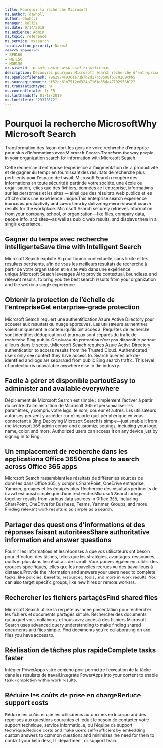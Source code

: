 ```yaml
---
title: Pourquoi la recherche Microsoft
ms.author: dawholl
author: dawholl
manager: kellis
ms.date: 9/14/2018
ms.audience: Admin
ms.topic: reference
ms.service: mssearch
localization_priority: Normal
search.appverid:
- BFB160
- MET150
- MOE150
ms.assetid: 38569f03-db18-49ab-96ef-213a1f410935
description: Découvrez pourquoi Microsoft Search recherche d’entreprise intelligent pour l’espace de travail moderne.
ms.openlocfilehash: 79a2974d036ea71b7b2d17bc8598f6070209c8b5
ms.sourcegitcommit: bf52cc63b75f2e0324a716fe65da47702956b722
ms.translationtype: MT
ms.contentlocale: fr-FR
ms.lasthandoff: 01/18/2019
ms.locfileid: "29378672"
---
```

# <a name="why-microsoft-search"></a><span data-ttu-id="a59cf-103">Pourquoi la recherche Microsoft</span><span class="sxs-lookup"><span data-stu-id="a59cf-103">Why Microsoft Search</span></span>

<span data-ttu-id="a59cf-104">Transformation des façon dont les gens de votre recherche d’entreprise pour plus d’informations avec Microsoft Search.</span><span class="sxs-lookup"><span data-stu-id="a59cf-104">Transform the way people in your organization search for information with Microsoft Search.</span></span> 
  
<span data-ttu-id="a59cf-p101">Cette recherche d’entreprise l’expérience à l’augmentation de la productivité et de gagner du temps en fournissant des résultats de recherche plus pertinents pour l’espace de travail. Microsoft Search récupère des informations en toute sécurité à partir de votre société, une école ou organisation, telles que des fichiers, données de l’entreprise, informations sur les personnes et les sites — ainsi que des résultats web publics et les affiche dans une expérience unique.</span><span class="sxs-lookup"><span data-stu-id="a59cf-p101">This enterprise search experience increases productivity and saves time by delivering more relevant search results for the workplace. Microsoft Search securely retrieves information from your company, school, or organization—like files, company data, people info, and sites—as well as public web results, and displays them in a single experience.</span></span>
  
## <a name="save-time-with-intelligent-search"></a><span data-ttu-id="a59cf-107">Gagner du temps avec recherche intelligente</span><span class="sxs-lookup"><span data-stu-id="a59cf-107">Save time with Intelligent Search</span></span>

<span data-ttu-id="a59cf-108">Microsoft Search exploite AI pour fournir contextuelle, sans limite et les résultats pertinents, afin de vous les meilleurs résultats de recherche à partir de votre organisation et le site web dans une expérience unique.</span><span class="sxs-lookup"><span data-stu-id="a59cf-108">Microsoft Search leverages AI to provide contextual, boundless, and relevant results, to bring you the best search results from your organization and the web in a single experience.</span></span>
  
## <a name="get-enterprise-grade-protection"></a><span data-ttu-id="a59cf-109">Obtenir la protection de l’échelle de l’entreprise</span><span class="sxs-lookup"><span data-stu-id="a59cf-109">Get enterprise-grade protection</span></span>

<span data-ttu-id="a59cf-p102">Microsoft Search requiert une authentification Azure Active Directory pour accéder aux résultats du nuage approuvés. Les utilisateurs authentifiés voient uniquement le contenu qu’ils ont accès à. Requêtes de recherche sont identifiés déduplication et journaux sont séparés du trafic de recherche Bing public. Ce niveau de protection n’est pas disponible partout ailleurs dans le secteur.</span><span class="sxs-lookup"><span data-stu-id="a59cf-p102">Microsoft Search requires Azure Active Directory authentication to access results from the Trusted Cloud. Authenticated users only see content they have access to. Search queries are de-identified and logs are separated from public Bing search traffic. This level of protection is unavailable anywhere else in the industry.</span></span>
  
## <a name="easy-to-administer-and-available-everywhere"></a><span data-ttu-id="a59cf-114">Facile à gérer et disponible partout</span><span class="sxs-lookup"><span data-stu-id="a59cf-114">Easy to administer and available everywhere</span></span>

<span data-ttu-id="a59cf-p103">Déploiement de Microsoft Search est simple : simplement l’activer à partir du centre d’administration de Microsoft 365 et personnaliser les paramètres, y compris votre logo, le nom, couleur et autres. Les utilisateurs autorisés peuvent y accéder sur n’importe quel périphérique en vous connectant à Bing.</span><span class="sxs-lookup"><span data-stu-id="a59cf-p103">Deploying Microsoft Search is simple—just enable it from the Microsoft 365 admin center and customize settings, including your logo, name, color, and more. Authorized users can access it on any device just by signing in to Bing.</span></span>
  
## <a name="one-place-to-search-across-office-365-apps"></a><span data-ttu-id="a59cf-117">Un emplacement de recherche dans les applications Office 365</span><span class="sxs-lookup"><span data-stu-id="a59cf-117">One place to search across Office 365 apps</span></span>

<span data-ttu-id="a59cf-p104">Microsoft Search rassemblant les résultats de différentes sources de données dans Office 365, y compris SharePoint, OneDrive entreprise, Yammer, groupes et les équipes plus. Recherche des résultats pertinents de travail est aussi simple que d’une recherche.</span><span class="sxs-lookup"><span data-stu-id="a59cf-p104">Microsoft Search brings together results from various data sources in Office 365, including SharePoint, OneDrive for Business, Teams, Yammer, Groups, and more. Finding relevant work results is as simple as a search.</span></span>
  
## <a name="share-authoritative-information-and-answer-questions"></a><span data-ttu-id="a59cf-120">Partager des questions d’informations et des réponses faisant autoritées</span><span class="sxs-lookup"><span data-stu-id="a59cf-120">Share authoritative information and answer questions</span></span>

<span data-ttu-id="a59cf-p105">Fournir les informations et les réponses à que vos utilisateurs ont besoin pour effectuer des tâches, telles que les stratégies, avantages, ressources, outils et plus dans les résultats de travail. Vous pouvez également cibler des groupes spécifiques, telles que les nouvelles recrues ou des travailleurs à distance.</span><span class="sxs-lookup"><span data-stu-id="a59cf-p105">Provide the information and answers your users need to complete tasks, like policies, benefits, resources, tools, and more in work results. You can also target specific groups, like new hires or remote workers.</span></span>
  
## <a name="find-shared-files"></a><span data-ttu-id="a59cf-123">Rechercher les fichiers partagés</span><span class="sxs-lookup"><span data-stu-id="a59cf-123">Find shared files</span></span>

<span data-ttu-id="a59cf-p106">Microsoft Search utilise la requête avancée présentation pour rechercher les fichiers et documents partagés simple. Rechercher des documents qu'auquel vous collaborez et vous avez accès à des fichiers.</span><span class="sxs-lookup"><span data-stu-id="a59cf-p106">Microsoft Search uses advanced query understanding to make finding shared documents and files simple. Find documents you're collaborating on and files you have access to.</span></span> 
  
## <a name="complete-tasks-faster"></a><span data-ttu-id="a59cf-126">Réalisation de tâches plus rapide</span><span class="sxs-lookup"><span data-stu-id="a59cf-126">Complete tasks faster</span></span>

<span data-ttu-id="a59cf-127">Intégrer PowerApps votre contenu pour permettre l’exécution de la tâche dans les résultats de travail.</span><span class="sxs-lookup"><span data-stu-id="a59cf-127">Integrate PowerApps into your content to enable task completion within work results.</span></span>
  
## <a name="reduce-support-costs"></a><span data-ttu-id="a59cf-128">Réduire les coûts de prise en charge</span><span class="sxs-lookup"><span data-stu-id="a59cf-128">Reduce support costs</span></span>

<span data-ttu-id="a59cf-129">Réduire les coûts et que les utilisateurs autonomes en incorporant des réponses aux questions courantes et réduit le besoin de contacter votre support technique, service informatique, ou l’équipe de support technique.</span><span class="sxs-lookup"><span data-stu-id="a59cf-129">Reduce costs and make users self-sufficient by embedding custom answers to common questions and minimizes the need for them to contact your help desk, IT department, or support team.</span></span>
  

